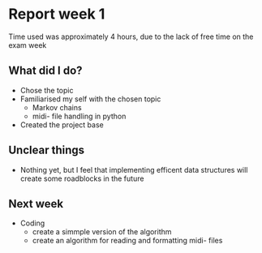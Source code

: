 # Report week 1

Time used was approximately 4 hours, due to the lack of free time on the exam week

## What did I do?

 - Chose the topic
 - Familiarised my self with the chosen topic
      - Markov chains
      - midi- file handling in python
 - Created the project base
 
## Unclear things

 - Nothing yet, but I feel that implementing efficent data structures will create some roadblocks in the future
 
## Next week

 - Coding
      - create a simmple version of the algorithm
      - create an algorithm for reading and formatting midi- files
